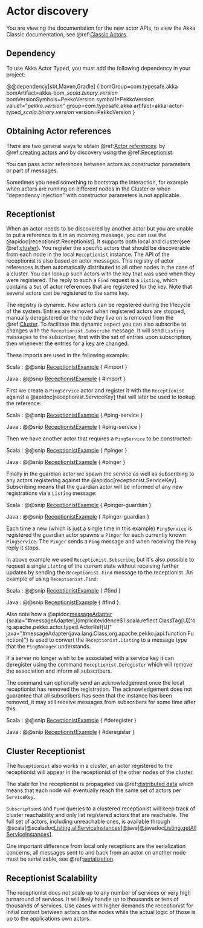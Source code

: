 # Actor discovery

You are viewing the documentation for the new actor APIs, to view the Akka Classic documentation, see @ref:[Classic Actors](../actors.md#actorselection).

## Dependency

To use Akka Actor Typed, you must add the following dependency in your project:

@@dependency[sbt,Maven,Gradle] {
  bomGroup=com.typesafe.akka bomArtifact=akka-bom_$scala.binary.version$ bomVersionSymbols=PekkoVersion
  symbol1=PekkoVersion
  value1="$pekko.version$"
  group=com.typesafe.akka
  artifact=akka-actor-typed_$scala.binary.version$
  version=PekkoVersion
}

## Obtaining Actor references

There are two general ways to obtain @ref:[Actor references](../general/addressing.md#what-is-an-actor-reference): by
@ref:[creating actors](actor-lifecycle.md#creating-actors) and by discovery using the @ref:[Receptionist](#receptionist).

You can pass actor references between actors as constructor parameters or part of messages.

Sometimes you need something to bootstrap the interaction, for example when actors are running on
different nodes in the Cluster or when "dependency injection" with constructor parameters is not
applicable.

## Receptionist

When an actor needs to be discovered by another actor but you are unable to put a reference to it in an incoming message,
you can use the @apidoc[receptionist.Receptionist]. It supports both local and cluster(see @ref:[cluster](#cluster-receptionist)). You register the specific actors that should be discoverable 
from each node in the local `Receptionist` instance. The API of the receptionist is also based on actor messages. 
This registry of actor references is then automatically distributed to all other nodes in the case of a cluster. 
You can lookup such actors with the key that was used when they were registered. The reply to such a `Find` request is 
a `Listing`, which contains a `Set` of actor references that are registered for the key. Note that several actors can be 
registered to the same key.

The registry is dynamic. New actors can be registered during the lifecycle of the system. Entries are removed when 
registered actors are stopped, manually deregistered or the node they live on is removed from the @ref:[Cluster](cluster.md). 
To facilitate this dynamic aspect you can also subscribe to changes with the `Receptionist.Subscribe` message. It will send 
`Listing` messages to the subscriber, first with the set of entries upon subscription, then whenever the entries for a key are changed.

These imports are used in the following example:

Scala
:  @@snip [ReceptionistExample](/akka-cluster-typed/src/test/scala/docs/org/apache/pekko/cluster/typed/ReceptionistExample.scala) { #import }

Java
:  @@snip [ReceptionistExample](/akka-cluster-typed/src/test/java/jdocs/org/apache/pekko/cluster/typed/ReceptionistExample.java) { #import }

First we create a `PingService` actor and register it with the `Receptionist` against a
@apidoc[receptionist.ServiceKey] that will later be used to lookup the reference:

Scala
:  @@snip [ReceptionistExample](/akka-cluster-typed/src/test/scala/docs/org/apache/pekko/cluster/typed/ReceptionistExample.scala) { #ping-service }

Java
:  @@snip [ReceptionistExample](/akka-cluster-typed/src/test/java/jdocs/org/apache/pekko/cluster/typed/ReceptionistExample.java) { #ping-service }

Then we have another actor that requires a `PingService` to be constructed:

Scala
:  @@snip [ReceptionistExample](/akka-cluster-typed/src/test/scala/docs/org/apache/pekko/cluster/typed/ReceptionistExample.scala) { #pinger }

Java
:  @@snip [ReceptionistExample](/akka-cluster-typed/src/test/java/jdocs/org/apache/pekko/cluster/typed/ReceptionistExample.java) { #pinger }

Finally in the guardian actor we spawn the service as well as subscribing to any actors registering
against the @apidoc[receptionist.ServiceKey]. Subscribing means that the guardian actor will be informed of any
new registrations via a `Listing` message:

Scala
:  @@snip [ReceptionistExample](/akka-cluster-typed/src/test/scala/docs/org/apache/pekko/cluster/typed/ReceptionistExample.scala) { #pinger-guardian }

Java
:  @@snip [ReceptionistExample](/akka-cluster-typed/src/test/java/jdocs/org/apache/pekko/cluster/typed/ReceptionistExample.java) { #pinger-guardian }

Each time a new (which is just a single time in this example) `PingService` is registered the
guardian actor spawns a `Pinger` for each currently known `PingService`. The `Pinger`
sends a `Ping` message and when receiving the `Pong` reply it stops.

In above example we used `Receptionist.Subscribe`, but it's also possible to request a single `Listing`
of the current state without receiving further updates by sending the `Receptionist.Find` message to the
receptionist. An example of using `Receptionist.Find`:

Scala
:  @@snip [ReceptionistExample](/akka-cluster-typed/src/test/scala/docs/org/apache/pekko/cluster/typed/ReceptionistExample.scala) { #find }

Java
:  @@snip [ReceptionistExample](/akka-cluster-typed/src/test/java/jdocs/org/apache/pekko/cluster/typed/ReceptionistExample.java) { #find }

Also note how a @apidoc[messageAdapter](actor.typed.*.ActorContext) {scala="#messageAdapter[U](f:U=%3ET)(implicitevidence$1:scala.reflect.ClassTag[U]):org.apache.pekko.actor.typed.ActorRef[U]" java="#messageAdapter(java.lang.Class,org.apache.pekko.japi.function.Function)"} is used to convert the `Receptionist.Listing` to a message type that
the `PingManager` understands.

If a server no longer wish to be associated with a service key it can deregister using the command `Receptionist.Deregister`
which will remove the association and inform all subscribers.

The command can optionally send an acknowledgement once the local receptionist has removed the registration. The acknowledgement does not guarantee
that all subscribers has seen that the instance has been removed, it may still receive messages from subscribers for some time after this.

Scala
:  @@snip [ReceptionistExample](/akka-cluster-typed/src/test/scala/docs/org/apache/pekko/cluster/typed/ReceptionistExample.scala) { #deregister }

Java
:  @@snip [ReceptionistExample](/akka-cluster-typed/src/test/java/jdocs/org/apache/pekko/cluster/typed/ReceptionistExample.java) { #deregister }

## Cluster Receptionist

The `Receptionist` also works in a cluster, an actor registered to the receptionist will appear in the receptionist 
of the other nodes of the cluster.

The state for the receptionist is propagated via @ref:[distributed data](distributed-data.md) which means that each node
will eventually reach the same set of actors per `ServiceKey`.

`Subscription`s and `Find` queries to a clustered receptionist will keep track of cluster reachability and only list 
registered actors that are reachable. The full set of actors, including unreachable ones, is available through 
@scala[@scaladoc[Listing.allServiceInstances](pekko.typed.receptionist.Receptionist.Listing#allServiceInstances[T](key:org.apache.pekko.actor.typed.receptionist.ServiceKey[T]):Set[org.apache.pekko.actor.typed.ActorRef[T]])]@java[@javadoc[Listing.getAllServiceInstances](pekko.actor.typed.receptionist.Receptionist.Listing#getAllServiceInstances(org.apache.pekko.actor.typed.receptionist.ServiceKey))].

One important difference from local only receptions are the serialization concerns, all messages sent to and back from 
an actor on another node must be serializable, see @ref:[serialization](../serialization.md).

## Receptionist Scalability

The receptionist does not scale up to any number of services or very high turnaround of services. 
It will likely handle up to thousands or tens of thousands of services. Use cases with higher 
demands the receptionist for initial contact between actors on the nodes while the actual logic of those is up to the applications own actors. 
